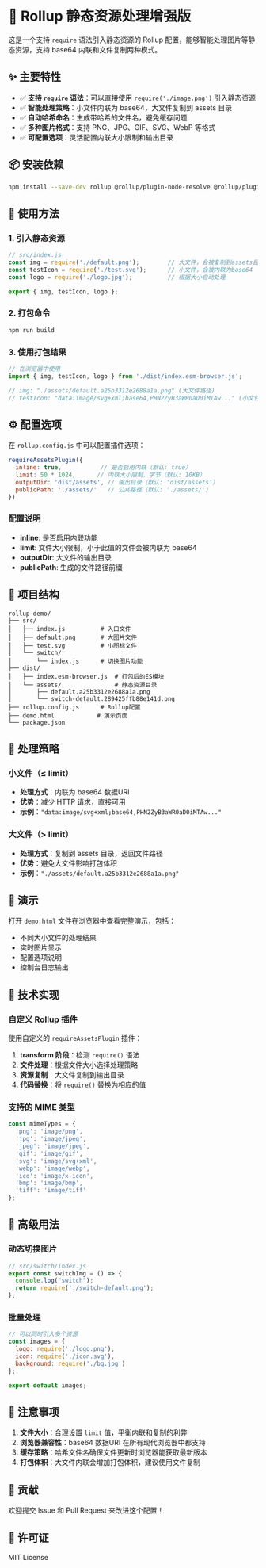 # 🚀 Rollup 静态资源处理增强版

这是一个支持 `require` 语法引入静态资源的 Rollup 配置，能够智能处理图片等静态资源，支持 base64 内联和文件复制两种模式。

## ✨ 主要特性

- ✅ **支持 `require` 语法**：可以直接使用 `require('./image.png')` 引入静态资源
- ✅ **智能处理策略**：小文件内联为 base64，大文件复制到 assets 目录
- ✅ **自动哈希命名**：生成带哈希的文件名，避免缓存问题
- ✅ **多种图片格式**：支持 PNG、JPG、GIF、SVG、WebP 等格式
- ✅ **可配置选项**：灵活配置内联大小限制和输出目录

## 📦 安装依赖

```bash
npm install --save-dev rollup @rollup/plugin-node-resolve @rollup/plugin-commonjs @rollup/plugin-terser
```

## 🎯 使用方法

### 1. 引入静态资源

```javascript
// src/index.js
const img = require('./default.png');        // 大文件，会被复制到assets目录
const testIcon = require('./test.svg');      // 小文件，会被内联为base64
const logo = require('./logo.jpg');          // 根据大小自动处理

export { img, testIcon, logo };
```

### 2. 打包命令

```bash
npm run build
```

### 3. 使用打包结果

```javascript
// 在浏览器中使用
import { img, testIcon, logo } from './dist/index.esm-browser.js';

// img: "./assets/default.a25b3312e2688a1a.png" (大文件路径)
// testIcon: "data:image/svg+xml;base64,PHN2ZyB3aWR0aD0iMTAw..." (小文件base64)
```

## ⚙️ 配置选项

在 `rollup.config.js` 中可以配置插件选项：

```javascript
requireAssetsPlugin({
  inline: true,           // 是否启用内联（默认: true）
  limit: 50 * 1024,      // 内联大小限制，字节（默认: 10KB）
  outputDir: 'dist/assets', // 输出目录（默认: 'dist/assets'）
  publicPath: './assets/'   // 公共路径（默认: './assets/'）
})
```

### 配置说明

- **inline**: 是否启用内联功能
- **limit**: 文件大小限制，小于此值的文件会被内联为 base64
- **outputDir**: 大文件的输出目录
- **publicPath**: 生成的文件路径前缀

## 📁 项目结构

```
rollup-demo/
├── src/
│   ├── index.js          # 入口文件
│   ├── default.png       # 大图片文件
│   ├── test.svg          # 小图标文件
│   └── switch/
│       └── index.js      # 切换图片功能
├── dist/
│   ├── index.esm-browser.js  # 打包后的ES模块
│   └── assets/               # 静态资源目录
│       ├── default.a25b3312e2688a1a.png
│       └── switch-default.289425ffb88e141d.png
├── rollup.config.js      # Rollup配置
├── demo.html            # 演示页面
└── package.json
```

## 🎨 处理策略

### 小文件（≤ limit）
- **处理方式**：内联为 base64 数据URI
- **优势**：减少 HTTP 请求，直接可用
- **示例**：`"data:image/svg+xml;base64,PHN2ZyB3aWR0aD0iMTAw..."`

### 大文件（> limit）
- **处理方式**：复制到 assets 目录，返回文件路径
- **优势**：避免大文件影响打包体积
- **示例**：`"./assets/default.a25b3312e2688a1a.png"`

## 🧪 演示

打开 `demo.html` 文件在浏览器中查看完整演示，包括：

- 不同大小文件的处理结果
- 实时图片显示
- 配置选项说明
- 控制台日志输出

## 🔧 技术实现

### 自定义 Rollup 插件

使用自定义的 `requireAssetsPlugin` 插件：

1. **transform 阶段**：检测 `require()` 语法
2. **文件处理**：根据文件大小选择处理策略
3. **资源复制**：大文件复制到输出目录
4. **代码替换**：将 `require()` 替换为相应的值

### 支持的 MIME 类型

```javascript
const mimeTypes = {
  'png': 'image/png',
  'jpg': 'image/jpeg',
  'jpeg': 'image/jpeg',
  'gif': 'image/gif',
  'svg': 'image/svg+xml',
  'webp': 'image/webp',
  'ico': 'image/x-icon',
  'bmp': 'image/bmp',
  'tiff': 'image/tiff'
};
```

## 🚀 高级用法

### 动态切换图片

```javascript
// src/switch/index.js
export const switchImg = () => {
  console.log("switch");
  return require('./switch-default.png');
};
```

### 批量处理

```javascript
// 可以同时引入多个资源
const images = {
  logo: require('./logo.png'),
  icon: require('./icon.svg'),
  background: require('./bg.jpg')
};

export default images;
```

## 📝 注意事项

1. **文件大小**：合理设置 `limit` 值，平衡内联和复制的利弊
2. **浏览器兼容性**：base64 数据URI 在所有现代浏览器中都支持
3. **缓存策略**：哈希文件名确保文件更新时浏览器能获取最新版本
4. **打包体积**：大文件内联会增加打包体积，建议使用文件复制

## 🤝 贡献

欢迎提交 Issue 和 Pull Request 来改进这个配置！

## 📄 许可证

MIT License
